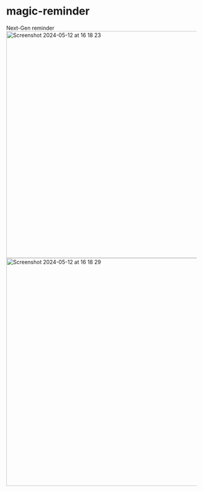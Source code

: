 # magic-reminder
Next-Gen reminder
<img width="599" alt="Screenshot 2024-05-12 at 16 18 23" src="https://github.com/Kiara-Dev-Team/magic-reminder/assets/10541717/a532b71b-27ae-48a0-a847-10d5a480c6c9">
<img width="602" alt="Screenshot 2024-05-12 at 16 18 29" src="https://github.com/Kiara-Dev-Team/magic-reminder/assets/10541717/1f5c28b1-9614-4f21-a8be-a6ffaab8f4e3">
